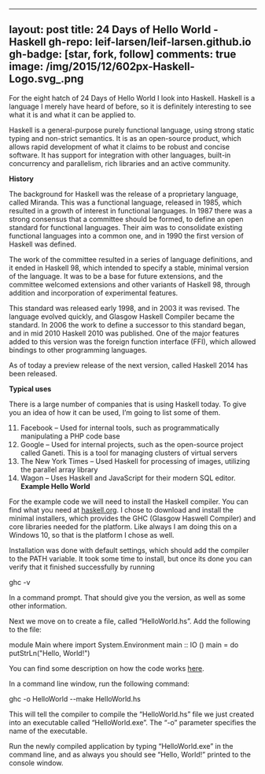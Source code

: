 
---
layout: post
title: 24 Days of Hello World - Haskell
gh-repo: leif-larsen/leif-larsen.github.io
gh-badge: [star, fork, follow]
comments: true
image: /img/2015/12/602px-Haskell-Logo.svg_.png
---
    
    
For the eight hatch of 24 Days of Hello World I look into Haskell. Haskell is a language I merely have heard of before, so it is definitely interesting to see what it is and what it can be applied to.

Haskell is a general-purpose purely functional language, using strong static typing and non-strict semantics. It is as an open-source product, which allows rapid development of what it claims to be robust and concise software. It has support for integration with other languages, built-in concurrency and parallelism, rich libraries and an active community.

**History**

The background for Haskell was the release of a proprietary language, called Miranda. This was a functional language, released in 1985, which resulted in a growth of interest in functional languages. In 1987 there was a strong consensus that a committee should be formed, to define an open standard for functional languages. Their aim was to consolidate existing functional languages into a common one, and in 1990 the first version of Haskell was defined.

The work of the committee resulted in a series of language definitions, and it ended in Haskell 98, which intended to specify a stable, minimal version of the language. It was to be a base for future extensions, and the committee welcomed extensions and other variants of Haskell 98, through addition and incorporation of experimental features.

This standard was released early 1998, and in 2003 it was revised. The language evolved quickly, and Glasgow Haskell Compiler became the standard. In 2006 the work to define a successor to this standard began, and in mid 2010 Haskell 2010 was published. One of the major features added to this version was the foreign function interface (FFI), which allowed bindings to other programming languages.

As of today a preview release of the next version, called Haskell 2014 has been released.

**Typical uses**

There is a large number of companies that is using Haskell today. To give you an idea of how it can be used, I’m going to list some of them.

11. Facebook – Used for internal tools, such as programmatically manipulating a PHP code base
12. Google – Used for internal projects, such as the open-source project called Ganeti. This is a tool for managing clusters of virtual servers
13. The New York Times – Used Haskell for processing of images, utilizing the parallel array library
14. Wagon – Uses Haskell and JavaScript for their modern SQL editor.
**Example Hello World**

For the example code we will need to install the Haskell compiler. You can find what you need at [haskell.org](https://www.haskell.org/downloads). I chose to download and install the minimal installers, which provides the GHC (Glasgow Haswell Compiler) and core libraries needed for the platform. Like always I am doing this on a Windows 10, so that is the platform I chose as well.

Installation was done with default settings, which should add the compiler to the PATH variable. It took some time to install, but once its done you can verify that it finished successfully by running

 ghc -v

In a command prompt. That should give you the version, as well as some other information.

Next we move on to create a file, called “HelloWorld.hs”. Add the following to the file:

 module Main where import System.Environment main :: IO () main = do putStrLn("Hello, World!")

You can find some description on how the code works [here](https://en.wikibooks.org/wiki/Write_Yourself_a_Scheme_in_48_Hours/First_Steps).

In a command line window, run the following command:

 ghc -o HelloWorld --make HelloWorld.hs

This will tell the compiler to compile the “HelloWorld.hs” file we just created into an executable called “HelloWorld.exe”. The “-o” parameter specifies the name of the executable.

Run the newly compiled application by typing “HelloWorld.exe” in the command line, and as always you should see “Hello, World!” printed to the console window.


